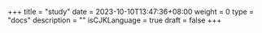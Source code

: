 +++
title = "study"
date = 2023-10-10T13:47:36+08:00
weight = 0
type = "docs"
description = ""
isCJKLanguage = true
draft = false
+++